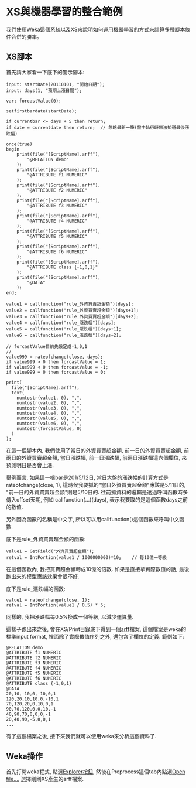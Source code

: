 # XS與機器學習的整合範例

我們使用[Weka](http://www.cs.waikato.ac.nz/ml/weka/)這個系統以及XS來說明如何運用機器學習的方式來計算多種腳本條件合併的勝率。

## XS腳本

首先請大家看一下底下的警示腳本:

```
input: startDate(20110101, "開始日期");
input: days(1, "預期上漲日期");

var: forcastValue(0);

setfirstbardate(startDate);

if currentbar <= days + 5 then return;
if date = currentdate then return;  // 忽略最新一筆(盤中執行時無法知道最後漲跌幅)

once(true)
begin
    print(file("[ScriptName].arff"),
        "@RELATION demo"
    );
    print(file("[ScriptName].arff"),
        "@ATTRIBUTE f1 NUMERIC"
    );
    print(file("[ScriptName].arff"),
        "@ATTRIBUTE f2 NUMERIC"
    );
    print(file("[ScriptName].arff"),
        "@ATTRIBUTE f3 NUMERIC"
    );
    print(file("[ScriptName].arff"),
        "@ATTRIBUTE f4 NUMERIC"
    );
    print(file("[ScriptName].arff"),
        "@ATTRIBUTE f5 NUMERIC"
    );
    print(file("[ScriptName].arff"),
        "@ATTRIBUTE f6 NUMERIC"
    );
    print(file("[ScriptName].arff"),
        "@ATTRIBUTE class {-1,0,1}"
    );
    print(file("[ScriptName].arff"),
        "@DATA"
    );
end;

value1 = callfunction("rule_外資買賣超金額")[days];
value2 = callfunction("rule_外資買賣超金額")[days+1];
value3 = callfunction("rule_外資買賣超金額")[days+2];
value4 = callfunction("rule_漲跌幅")[days];
value5 = callfunction("rule_漲跌幅")[days+1];
value6 = callfunction("rule_漲跌幅")[days+2];

// forcastValue目前先設定成-1,0,1
//
value999 = rateofchange(close, days);
if value999 > 0 then forcastValue = 1;
if value999 < 0 then forcastValue = -1;
if value999 = 0 then forcastValue = 0;

print(
  file("[ScriptName].arff"),
  text(
    numtostr(value1, 0), ",",
    numtostr(value2, 0), ",",
    numtostr(value3, 0), ",",
    numtostr(value4, 0), ",",
    numtostr(value5, 0), ",",
    numtostr(value6, 0), ",",
    numtostr(forcastValue, 0)
  )
);
```

在這一個腳本內, 我們使用了當日的外資買賣超金額, 前一日的外資買賣超金額, 前兩日的外資買賣超金額, 當日漲跌幅, 前一日漲跌幅, 前兩日漲跌幅這六個欄位, 來預測明日是否會上漲.

舉例而言, 如果這一根bar是201/5/12日, 當日大盤的漲跌幅的計算方式是rateofchange(close, 1), 這時候我要抓的"當日外資買賣超金額"應該是5/11日的, "前一日的外資買賣超金額"則是5/10日的. 往前抓資料的邏輯是透過呼叫函數時多傳入offset天期, 例如 callfunction(...)(days), 表示我要取的是這個函數days之前的數值.

另外因為函數的名稱是中文字, 所以可以用callfunction()這個函數來呼叫中文函數.

底下是rule_外資買賣超金額的函數:

```
value1 = GetField("外資買賣超金額");
retval = IntPortion(value1 / 1000000000)*10;    // 每10億一等級
```

在這個函數內, 我把買賣超金額轉成10億的倍數. 如果是直接拿實際數值的話, 最後跑出來的模型應該效果會很不好.

底下是rule_漲跌幅的函數:

```
value1 = rateofchange(close, 1);
retval = IntPortion(value1 / 0.5) * 5;
```

同樣的, 我把漲跌幅每0.5%換成一個等級, 以減少運算量.

這樣子跑出來之後, 會在XS/Print目錄底下得到一個[arff](http://www.cs.waikato.ac.nz/ml/weka/arff.html)檔案, 這個檔案是weka的標準input format, 裡面除了實際數值序列之外, 還包含了欄位的定義. 範例如下:

```
@RELATION demo
@ATTRIBUTE f1 NUMERIC
@ATTRIBUTE f2 NUMERIC
@ATTRIBUTE f3 NUMERIC
@ATTRIBUTE f4 NUMERIC
@ATTRIBUTE f5 NUMERIC
@ATTRIBUTE f6 NUMERIC
@ATTRIBUTE class {-1,0,1}
@DATA
20,10,-10,0,-10,0,1
120,20,10,10,0,-10,1
70,120,20,0,10,0,1
90,70,120,0,0,10,-1
40,90,70,0,0,0,-1
20,40,90,-5,0,0,1
...
```

有了這個檔案之後, 接下來我們就可以使用weka來分析這個資料了.

## Weka操作

首先打開weka程式, 點選[Explorer按鈕](https://cloud.githubusercontent.com/assets/522142/25990736/6a6ec90a-3733-11e7-9ede-5a60195c9db1.png), 然後在Preprocess這個tab內點選[Open file...](https://cloud.githubusercontent.com/assets/522142/25990936/1ee8da56-3734-11e7-8a90-98e7c2a5fd4e.png), 選擇剛剛XS產生的arff檔案.







